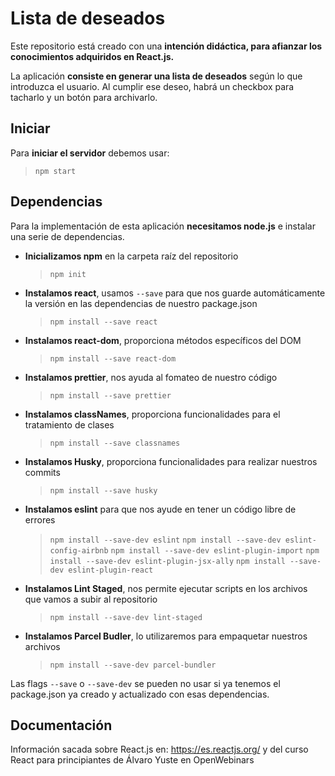 # Lista de deseados
Este repositorio está creado con una **intención didáctica, para afianzar los conocimientos adquiridos en React.js.**

La aplicación **consiste en generar una lista de deseados** según lo que introduzca el usuario. Al cumplir ese deseo, habrá un checkbox para tacharlo y un botón para archivarlo.

## Iniciar
Para **iniciar el servidor** debemos usar:

>`npm start`


## Dependencias

Para la implementación de esta aplicación **necesitamos node.js** e instalar una serie de dependencias.

- **Inicializamos npm** en la carpeta raíz del repositorio
	> `npm init`

- **Instalamos react**, usamos `--save` para que nos guarde automáticamente la versión en las dependencias de nuestro package.json
	> `npm install --save react`

- **Instalamos react-dom**, proporciona métodos específicos del DOM
	> `npm install --save react-dom`

- **Instalamos prettier**, nos ayuda al fomateo de nuestro código
	> `npm install --save prettier`

- **Instalamos classNames**, proporciona funcionalidades para el tratamiento de clases
	> `npm install --save classnames`

- **Instalamos Husky**, proporciona funcionalidades para realizar nuestros commits
	> `npm install --save husky`

- **Instalamos eslint** para que nos ayude en tener un código libre de errores
	> `npm install --save-dev eslint`
	> `npm install --save-dev eslint-config-airbnb`
	> `npm install --save-dev eslint-plugin-import`
	> `npm install --save-dev eslint-plugin-jsx-ally`
	> `npm install --save-dev eslint-plugin-react`

- **Instalamos Lint Staged**, nos permite ejecutar scripts en los archivos que vamos a subir al repositorio
	> `npm install --save-dev lint-staged`

- **Instalamos Parcel Budler**, lo utilizaremos para empaquetar nuestros archivos
	> `npm install --save-dev parcel-bundler`

Las flags `--save` o `--save-dev` se pueden no usar si ya tenemos el package.json ya creado y actualizado con esas dependencias.

## Documentación
Información sacada sobre React.js en: https://es.reactjs.org/ y del curso React para principiantes de Álvaro Yuste en OpenWebinars